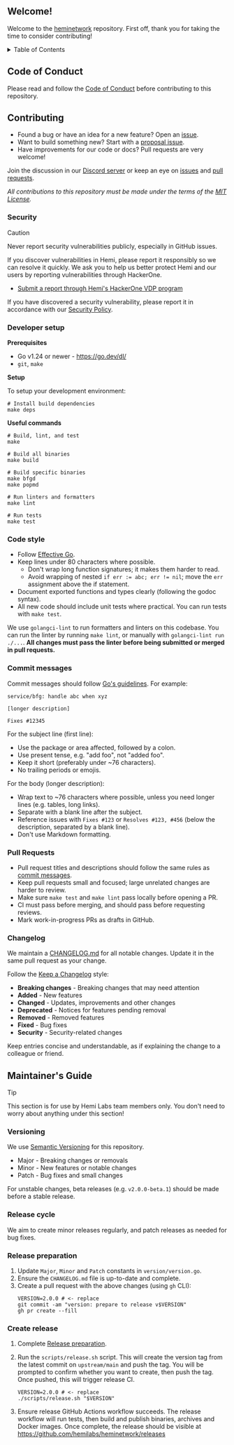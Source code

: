## Welcome!

Welcome to the [heminetwork](https://github.com/hemilabs/heminetwork) repository. First off, thank you for taking the
time to consider contributing!

<details>
  <summary>Table of Contents</summary>

<!-- TOC -->
  * [Welcome!](#welcome)
  * [Code of Conduct](#code-of-conduct)
  * [Contributing](#contributing)
    * [Security](#security)
    * [Developer setup](#developer-setup)
    * [Code style](#code-style)
    * [Commit messages](#commit-messages)
    * [Pull Requests](#pull-requests)
    * [Changelog](#changelog)
  * [Maintainer's Guide](#maintainers-guide)
    * [Versioning](#versioning)
    * [Release cycle](#release-cycle)
    * [Release preparation](#release-preparation)
    * [Create release](#create-release)
<!-- TOC -->
</details>

## Code of Conduct

Please read and follow the [Code of Conduct](https://github.com/hemilabs/.github/blob/main/CODE_OF_CONDUCT.md) before
contributing to this repository.

## Contributing

- Found a bug or have an idea for a new feature? Open an [issue](https://github.com/hemilabs/heminetwork/issues).
- Want to build something new? Start with a [proposal issue](https://github.com/hemilabs/heminetwork/issues).
- Have improvements for our code or docs? Pull requests are very welcome!

Join the discussion in our [Discord server](https://discord.gg/hemixyz) or keep an eye
on [issues](https://github.com/hemilabs/heminetwork/issues)
and [pull requests](https://github.com/hemilabs/heminetwork/pulls).

_All contributions to this repository must be made under the terms of the [MIT License](LICENSE)._

### Security

> [!CAUTION]
> Never report security vulnerabilities publicly, especially in GitHub issues.

If you discover vulnerabilities in Hemi, please report it responsibly so we can resolve it quickly. We ask you to help
us better protect Hemi and our users by reporting vulnerabilities through HackerOne.

- [Submit a report through Hemi's HackerOne VDP program](https://hackerone.com/hemi_labs_vdp)

If you have discovered a security vulnerability, please report it in accordance with
our [Security Policy](https://github.com/hemilabs/.github/blob/main/SECURITY.md).

### Developer setup

**Prerequisites**

- Go v1.24 or newer - https://go.dev/dl/
- `git`, `make`

**Setup**

To setup your development environment:

```shell
# Install build dependencies
make deps
```

**Useful commands**

```shell
# Build, lint, and test
make

# Build all binaries
make build

# Build specific binaries
make bfgd
make popmd

# Run linters and formatters
make lint

# Run tests
make test
```

### Code style

- Follow [Effective Go](hhttps://go.dev/doc/effective_go).
- Keep lines under 80 characters where possible.
  - Don't wrap long function signatures; it makes them harder to read.
  - Avoid wrapping of nested `if err := abc; err != nil`; move the `err` assignment above the if statement.
- Document exported functions and types clearly (following the godoc syntax).
- All new code should include unit tests where practical. You can run tests with `make test`.

We use `golangci-lint` to run formatters and linters on this codebase. You can run the linter by running `make lint`,
or manually with `golangci-lint run ./...`. **All changes must pass the linter before being submitted or merged in pull
requests.**

### Commit messages

Commit messages should follow [Go's guidelines](https://go.dev/doc/contribute#commit_messages). For example:

```
service/bfg: handle abc when xyz

[longer description]

Fixes #12345
```

For the subject line (first line):

- Use the package or area affected, followed by a colon.
- Use present tense, e.g. "add foo", not "added foo".
- Keep it short (preferably under ~76 characters).
- No trailing periods or emojis.

For the body (longer description):

- Wrap text to ~76 characters where possible, unless you need longer lines (e.g. tables, long links).
- Separate with a blank line after the subject.
- Reference issues with `Fixes #123` or `Resolves #123, #456` (below the description, separated by a blank line).
- Don't use Markdown formatting.

### Pull Requests

- Pull request titles and descriptions should follow the same rules as [commit messages](#commit-messages).
- Keep pull requests small and focused; large unrelated changes are harder to review.
- Make sure `make test` and `make lint` pass locally before opening a PR.
- CI must pass before merging, and should pass before requesting reviews.
- Mark work-in-progress PRs as drafts in GitHub.

### Changelog

We maintain a [CHANGELOG.md](CHANGELOG.md) for all notable changes. Update it in the same pull request as your change.

Follow the [Keep a Changelog](https://keepachangelog.com/en/1.1.0/) style:

- **Breaking changes** - Breaking changes that may need attention
- **Added** - New features
- **Changed** - Updates, improvements and other changes
- **Deprecated** - Notices for features pending removal
- **Removed** - Removed features
- **Fixed** - Bug fixes
- **Security** - Security-related changes

Keep entries concise and understandable, as if explaining the change to a colleague or friend.

## Maintainer's Guide

> [!TIP]
> This section is for use by Hemi Labs team members only. You don't need to worry about anything under this section!

### Versioning

We use [Semantic Versioning](https://semver.org/spec/v2.0.0.html) for this repository.

- Major - Breaking changes or removals
- Minor - New features or notable changes
- Patch - Bug fixes and small changes

For unstable changes, beta releases (e.g. `v2.0.0-beta.1`) should be made before a stable release.

### Release cycle

We aim to create minor releases regularly, and patch releases as needed for bug fixes.

### Release preparation

1. Update `Major`, `Minor` and `Patch` constants in `version/version.go`.
2. Ensure the `CHANGELOG.md` file is up-to-date and complete.
3. Create a pull request with the above changes (using `gh` CLI):
   ```shell
   VERSION=2.0.0 # <- replace
   git commit -am "version: prepare to release v$VERSION"
   gh pr create --fill
   ```

### Create release

1. Complete [Release preparation](#release-preparation).
2. Run the `scripts/release.sh` script. This will create the version tag from the latest commit on `upstream/main` and
   push the tag. You will be prompted to confirm whether you want to create, then push the tag. Once pushed, this will
   trigger release CI.
   ```shell
   VERSION=2.0.0 # <- replace
   ./scripts/release.sh "$VERSION"
   ```

3. Ensure release GitHub Actions workflow succeeds. The release workflow will run tests, then build and publish
   binaries, archives and Docker images. Once complete, the release should be visible
   at https://github.com/hemilabs/heminetwork/releases
